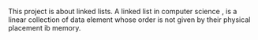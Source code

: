 This project is about linked lists.
A linked list in computer science , is a linear collection of data element whose order is not given by their physical placement ib memory.